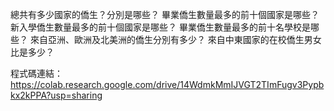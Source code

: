 總共有多少國家的僑生？分別是哪些？
畢業僑生數量最多的前十個國家是哪些？
新入學僑生數量最多的前十個國家是哪些？
畢業僑生數量最多的前十名學校是哪些？
來自亞洲、歐洲及北美洲的僑生分別有多少？
來自中東國家的在校僑生男女比是多少？

程式碼連結：https://colab.research.google.com/drive/14WdmkMmIJVGT2TImFugv3Pypbkx2kPPA?usp=sharing
